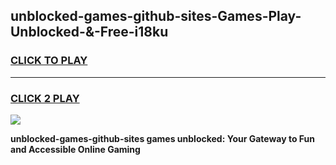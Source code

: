 
## unblocked-games-github-sites-Games-Play-Unblocked-&-Free-i18ku
<h3>
<a href="https://premium76.site?title=unblocked-games-github-sites&ref=24A">CLICK TO PLAY</a></h3>
<hr>

<h3>
<a href="https://premium76.site?title=unblocked-games-github-sites&ref=24A">CLICK 2 PLAY</a>
  
</h3>

<a href="https://premium76.site?title=unblocked-games-github-sites&ref=24A"><img src="https://clearcache.store/games.png"></a>


**unblocked-games-github-sites games unblocked: Your Gateway to Fun and Accessible Online Gaming**

